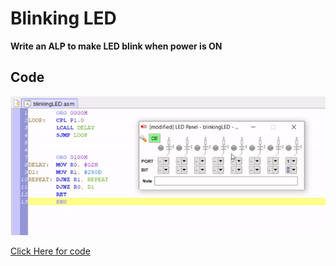 # Blinking LED

**Write an ALP to make LED blink when power is ON**

## Code
![blinking LED](blinkingLED.gif)

[Click Here for code](blinkingLED.asm)
